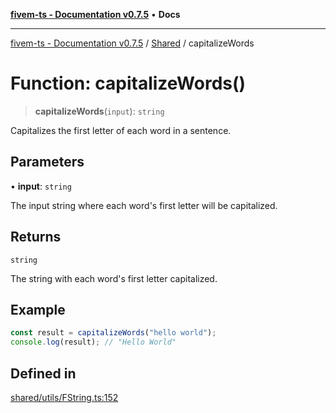 [**fivem-ts - Documentation v0.7.5**](../../../README.md) • **Docs**

***

[fivem-ts - Documentation v0.7.5](../../../README.md) / [Shared](../README.md) / capitalizeWords

# Function: capitalizeWords()

> **capitalizeWords**(`input`): `string`

Capitalizes the first letter of each word in a sentence.

## Parameters

• **input**: `string`

The input string where each word's first letter will be capitalized.

## Returns

`string`

The string with each word's first letter capitalized.

## Example

```ts
const result = capitalizeWords("hello world");
console.log(result); // "Hello World"
```

## Defined in

[shared/utils/FString.ts:152](https://github.com/Purpose-Dev/fivem-ts/blob/main/src/shared/utils/FString.ts#L152)
